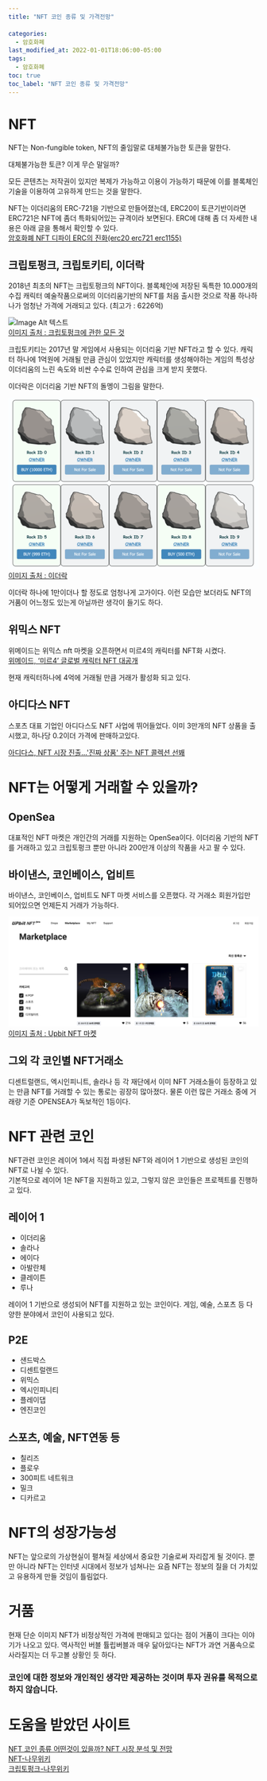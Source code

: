```yaml
---
title: "NFT 코인 종류 및 가격전망"

categories:
  - 암호화폐
last_modified_at: 2022-01-01T18:06:00-05:00
tags:
  - 암호화폐
toc: true
toc_label: "NFT 코인 종류 및 가격전망"
---
```


# NFT
NFT는 Non-fungible token, NFT의 줄임말로 대체불가능한 토큰을 말한다.<br>

대체불가능한 토큰? 이게 무슨 말일까?<br>

모든 콘텐츠는 저작권이 있지만 복제가 가능하고 이용이 가능하기 때문에 이를 블록체인 기술을 이용하여 고유하게 만드는 것을 말한다.<br>

NFT는 이더리움의 ERC-721을 기반으로 만들어졌는데, ERC20이 토큰기반이라면 ERC721은 NFT에 좀더 특화되어있는 규격이라 보면된다.
ERC에 대해 좀 더 자세한 내용은 아래 글을 통해서 확인할 수 있다. <br>
[암호화폐 NFT 디파이 ERC의 진화(erc20 erc721 erc1155)](https://drhot552.github.io/%EC%95%94%ED%98%B8%ED%99%94%ED%8F%90/%EC%95%94%ED%98%B8%ED%99%94%ED%8F%90-NFT-%EB%94%94%ED%8C%8C%EC%9D%B4-ERC%EC%9D%98-%EC%A7%84%ED%99%94(erc20-erc721-erc1155)/)

## 크립토펑크, 크립토키티, 이더락
2018년 최초의 NFT는 크립토펑크의 NFT이다. 블록체인에 저장된 독특한 10.000개의 수집 캐릭터 예술작품으로써의 이더리움기반의 NFT를 처음 출시한 것으로 작품 하나하나가 엄청난 가격에 거래되고 있다. (최고가 : 6226억)

![Image Alt 텍스트](/assets/img/crypto/criptopunk.jpeg) <br>
[이미지 출처 : 크립토펑크에 관한 모든 것](https://kr.beincrypto.com/learn-kr/86-2/)

크립토키티는 2017년 말 게임에서 사용되는 이더리움 기반 NFT라고 할 수 있다. 캐릭터 하나에 1억원에 거래될 만큼 관심이 있었지만 캐릭터를 생성해야하는 게임의 특성상 이더리움의 느린 속도와 비싼 수수료 인하여 관심을 크게 받지 못했다.<br>

이더락은 이더리움 기반 NFT의 돌멩이 그림을 말한다.<br>

![Image Alt 텍스트](/assets/img/crypto/ethrock.png) <br>
[이미지 출처 : 이더락](https://etherrock.com/)

이더락 하나에 1만이더나 할 정도로 엄청나게 고가이다. 이런 모습만 보더라도 NFT의 거품이 어느정도 있는게 아닐까란 생각이 들기도 하다.

## 위믹스 NFT
위메이드는 위믹스 nft 마켓을 오픈하면서 미르4의 캐릭터를 NFT화 시켰다. <br>
[위메이드, ‘미르4’ 글로벌 캐릭터 NFT 대공개](https://www.blockmedia.co.kr/archives/205209)<br>

현재 캐릭터하나에 4억에 거래될 만큼 거래가 활성화 되고 있다.

## 아디다스 NFT
스포츠 대표 기업인 아디다스도 NFT 사업에 뛰어들었다. 이미 3만개의 NFT 상품을 출시했고, 하나당 0.2이더 가격에 판매하고있다. <br>

[아디다스, NFT 시장 진출…'진짜 상품' 주는 NFT 콜렉션 선봬](https://www.digitaltoday.co.kr/news/articleView.html?idxno=428864)

# NFT는 어떻게 거래할 수 있을까?
## OpenSea
대표적인 NFT 마켓은 개인간의 거래를 지원하는 OpenSea이다. 이더리움 기반의 NFT를 거래하고 있고 크립토펑크 뿐만 아니라 200만개 이상의 작품을 사고 팔 수 있다.

## 바이낸스, 코인베이스, 업비트
바이낸스, 코인베이스, 업비트도 NFT 마켓 서비스를 오픈했다. 각 거래소 회원가입만 되어있으면 언제든지 거래가 가능하다.

![Image Alt 텍스트](/assets/img/crypto/upbit_nft.png) <br>
[이미지 출처 : Upbit NFT 마켓](https://upbit.com/nft/marketplace?category=1&category=2&category=3&category=4&saleStatus=FOR_SALE&saleStatus=SOLD_OUT&searchText=&sort=RECENT)

## 그외 각 코인별 NFT거래소
디센트럴랜드, 엑시인피니트, 솔라나 등 각 재단에서 이미 NFT 거래소들이 등장하고 있는 만큼 NFT를 거래할 수 있는 통로는 굉장히 많아졌다. 물론 이런 많은 거래소 중에 거래량 기준 OPENSEA가 독보적인 1등이다.

# NFT 관련 코인
NFT관련 코인은 레이어 1에서 직접 파생된 NFT와 레이어 1 기반으로 생성된 코인의 NFT로 나뉠 수 있다. <br>
기본적으로 레이어 1은 NFT을 지원하고 있고, 그렇지 않은 코인들은 프로젝트를 진행하고 있다.

## 레이어 1
- 이더리움
- 솔라나
- 에이다
- 아발란체
- 클레이튼
- 루나

레이어 1 기반으로 생성되어 NFT를 지원하고 있는 코인이다. 게임, 예술, 스포츠 등 다양한 분야에서 코인이 사용되고 있다.
## P2E
- 샌드박스
- 디센트럴랜드
- 위믹스
- 엑시인피니티
- 플레이댑
- 엔진코인

## 스포츠, 예술, NFT연동 등
- 칠리즈
- 플로우
- 300피트 네트워크 
- 밀크
- 디카르고

# NFT의 성장가능성
NFT는 앞으로의 가상현실이 펼쳐질 세상에서 중요한 기술로써 자리잡게 될 것이다. 뿐 만 아니라 NFT는 인터넷 시대에서 정보가 넘쳐나는 요즘 NFT는 정보의 질을 더 가치있고 유용하게 만들 것임이 틀림없다.<br>

# 거품
현재 단순 이미지 NFT가 비정상적인 가격에 판매되고 있다는 점이 거품이 크다는 이야기가 나오고 있다. 역사적인 버블 튤립버블과 매우 닮아있다는 NFT가 과연 거품속으로 사라질지는 더 두고볼 상황인 듯 하다.

### 코인에 대한 정보와 개인적인 생각만 제공하는 것이며 투자 권유를 목적으로 하지 않습니다.

# 도움을 받았던 사이트
[NFT 코인 종류 어떤것이 있을까? NFT 시장 분석 및 전망](https://lifelikelifeforpeople.tistory.com/345) <br>
[NFT-나무위키](https://namu.wiki/w/NFT)<br>
[크립토펑크-나무위키](https://namu.wiki/w/%ED%81%AC%EB%A6%BD%ED%86%A0%ED%8E%91%ED%81%AC)<br>
